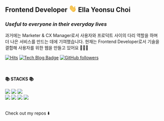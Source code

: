 ## Frontend Developer <img src="https://raw.githubusercontent.com/ABSphreak/ABSphreak/master/gifs/Hi.gif" width="25"> Ella Yeonsu Choi

### <i>Useful to everyone in their everyday lives</i>

과거에는 Marketer & CX Manager로서 사용자와 프로덕트 사이의 다리 역할을 하며 더 나은 서비스를 만드는 데에 기여했습니다. 현재는 Frontend Developer로서 기술을 결합해 사용자를 위한 웹을 만들고 있어요 👩🏻‍💻

[![Hits](https://hits.seeyoufarm.com/api/count/incr/badge.svg?url=https%3A%2F%2Fgithub.com%2Fella-yschoi&count_bg=%23000000&title_bg=%23000000&icon=github.svg&icon_color=%23FFFFFF&title=hits&edge_flat=false)](https://hits.seeyoufarm.com) [![Tech Blog Badge](https://img.shields.io/badge/-Tech%20blog-black?style=flat-square&logo=github&link=https://dev-ellachoi.tistory.com/)](https://dev-ellachoi.tistory.com/) [![GitHub followers](https://img.shields.io/github/followers/ella-yschoi.svg?style=social&label=Follow&maxAge=2592000)](https://github.com/ella-yschoi?tab=followers)

<br/>

<div align=left><h4>📚 STACKS 📚</h4></div>

<div align=left>
<img src="https://img.shields.io/badge/css-1572B6?style=for-the-badge&logo=css3&logoColor=white">
<img src="https://img.shields.io/badge/tailwindcss-06B6D4?style=for-the-badge&logo=tailwindcss&logoColor=black">
<img src="https://img.shields.io/badge/styledcomponents-DB7093?style=for-the-badge&logo=styledcomponents&logoColor=white">
<br>
<img src="https://img.shields.io/badge/html5-E34F26?style=for-the-badge&logo=html5&logoColor=white">
<img src="https://img.shields.io/badge/javascript-F7DF1E?style=for-the-badge&logo=javascript&logoColor=black">
<img src="https://img.shields.io/badge/react-61DAFB?style=for-the-badge&logo=react&logoColor=black">
<img src="https://img.shields.io/badge/typescript-3178C6?style=for-the-badge&logo=typescript&logoColor=white">

</div>

<br/>

<p align="left">
Check out my repos ⬇️  
</p>
